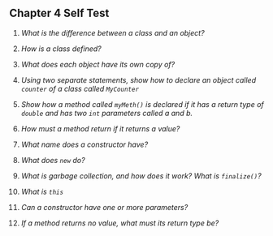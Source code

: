 ## Chapter 4 Self Test

 1) _What is the difference between a class and an object?_
 
 2) _How is a class defined?_
 
 3) _What does each object have its own copy of?_
 
 4) _Using two separate statements, show how to declare an object called `counter` of a class called `MyCounter`_
 
 5) _Show how a method called `myMeth()` is declared if it has a return type of `double` and has two `int`
   parameters called a and b._
   
 6) _How must a method return if it returns a value?_
 
 7) _What name does a constructor have?_
 
 8) _What does `new` do?_
 
 9) _What is garbage collection, and how does it work? What is `finalize()`?_
 
 10) _What is `this`_
 
 11) _Can a constructor have one or more parameters?_
 
 12) _If a method returns no value, what must its return type be?_
